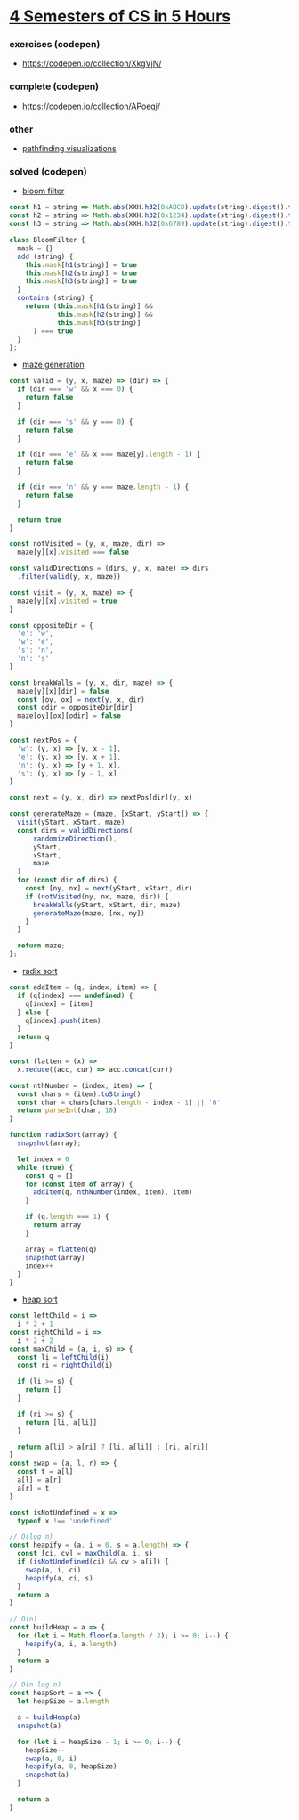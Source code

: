# [4 Semesters of CS in 5 Hours](https://btholt.github.io/four-semesters-of-cs-part-two/)

### exercises (codepen)

* https://codepen.io/collection/XkgVjN/

### complete (codepen)

* https://codepen.io/collection/APoeqj/

### other

* [pathfinding visualizations](https://qiao.github.io/PathFinding.js/visual/)

### solved (codepen)

* [bloom filter](https://codepen.io/uldissturms/pen/YJWwXG/?editors=0010#0)

```js
const h1 = string => Math.abs(XXH.h32(0xABCD).update(string).digest().toNumber() % 100);
const h2 = string => Math.abs(XXH.h32(0x1234).update(string).digest().toNumber() % 100);
const h3 = string => Math.abs(XXH.h32(0x6789).update(string).digest().toNumber() % 100);

class BloomFilter {
  mask = {}
  add (string) {
    this.mask[h1(string)] = true
    this.mask[h2(string)] = true
    this.mask[h3(string)] = true
  }
  contains (string) {
    return (this.mask[h1(string)] &&
            this.mask[h2(string)] &&
            this.mask[h3(string)]
      ) === true
  }
};
```

* [maze generation](https://codepen.io/uldissturms/pen/zmvaqW?editors=0010)

```js
const valid = (y, x, maze) => (dir) => {
  if (dir === 'w' && x === 0) {
    return false
  }

  if (dir === 's' && y === 0) {
    return false
  }

  if (dir === 'e' && x === maze[y].length - 1) {
    return false
  }

  if (dir === 'n' && y === maze.length - 1) {
    return false
  }

  return true
}

const notVisited = (y, x, maze, dir) =>
  maze[y][x].visited === false

const validDirections = (dirs, y, x, maze) => dirs
  .filter(valid(y, x, maze))

const visit = (y, x, maze) => {
  maze[y][x].visited = true
}

const oppositeDir = {
  'e': 'w',
  'w': 'e',
  's': 'n',
  'n': 's'
}

const breakWalls = (y, x, dir, maze) => {
  maze[y][x][dir] = false
  const [oy, ox] = next(y, x, dir)
  const odir = oppositeDir[dir]
  maze[oy][ox][odir] = false
}

const nextPos = {
  'w': (y, x) => [y, x - 1],
  'e': (y, x) => [y, x + 1],
  'n': (y, x) => [y + 1, x],
  's': (y, x) => [y - 1, x]
}

const next = (y, x, dir) => nextPos[dir](y, x)

const generateMaze = (maze, [xStart, yStart]) => {
  visit(yStart, xStart, maze)
  const dirs = validDirections(
      randomizeDirection(),
      yStart,
      xStart,
      maze
  )
  for (const dir of dirs) {
    const [ny, nx] = next(yStart, xStart, dir)
    if (notVisited(ny, nx, maze, dir)) {
      breakWalls(yStart, xStart, dir, maze)
      generateMaze(maze, [nx, ny])
    }
  }

  return maze;
};
```

* [radix sort](https://codepen.io/uldissturms/pen/EdyKVZ?editors=0010)

```js
const addItem = (q, index, item) => {
  if (q[index] === undefined) {
    q[index] = [item]
  } else {
    q[index].push(item)
  }
  return q
}

const flatten = (x) =>
  x.reduce((acc, cur) => acc.concat(cur))

const nthNumber = (index, item) => {
  const chars = (item).toString()
  const char = chars[chars.length - index - 1] || '0'
  return parseInt(char, 10)
}

function radixSort(array) {
  snapshot(array);

  let index = 0
  while (true) {
    const q = []
    for (const item of array) {
      addItem(q, nthNumber(index, item), item)
    }

    if (q.length === 1) {
      return array
    }

    array = flatten(q)
    snapshot(array)
    index++
  }
}
```

* [heap sort](https://codepen.io/uldissturms/pen/EdNerB?editors=0010)

```js
const leftChild = i =>
  i * 2 + 1
const rightChild = i =>
  i * 2 + 2
const maxChild = (a, i, s) => {
  const li = leftChild(i)
  const ri = rightChild(i)

  if (li >= s) {
    return []
  }

  if (ri >= s) {
    return [li, a[li]]
  }

  return a[li] > a[ri] ? [li, a[li]] : [ri, a[ri]]
}
const swap = (a, l, r) => {
  const t = a[l]
  a[l] = a[r]
  a[r] = t
}

const isNotUndefined = x =>
  typeof x !== 'undefined'

// O(log n)
const heapify = (a, i = 0, s = a.length) => {
  const [ci, cv] = maxChild(a, i, s)
  if (isNotUndefined(ci) && cv > a[i]) {
    swap(a, i, ci)
    heapify(a, ci, s)
  }
  return a
}

// O(n)
const buildHeap = a => {
  for (let i = Math.floor(a.length / 2); i >= 0; i--) {
    heapify(a, i, a.length)
  }
  return a
}

// O(n log n)
const heapSort = a => {
  let heapSize = a.length

  a = buildHeap(a)
  snapshot(a)

  for (let i = heapSize - 1; i >= 0; i--) {
    heapSize--
    swap(a, 0, i)
    heapify(a, 0, heapSize)
    snapshot(a)
  }

  return a
}
```
